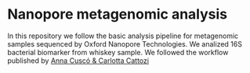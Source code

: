 # Nanopore metagenomic analysis

In this repository we follow the basic analysis pipeline for metagenomic samples sequenced by Oxford Nanopore Technologies. We analized 16S bacterial biomarker from whiskey sample. We followed the workflow published by [Anna Cuscó & Carlotta Cattozi](https://osf.io/cbeqj)
